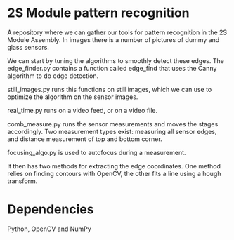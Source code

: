 # 2S Module pattern recognition 

A repository where we can gather our tools for pattern recognition in the 2S Module Assembly.
In images there is a number of pictures of dummy and glass sensors.

We can start by tuning the algorithms to smoothly detect these edges.
The edge_finder.py contains a function called edge_find that uses the Canny algorithm to do edge detection.

still_images.py runs this functions on still images, which we can use to optimize the algorithm on the sensor images.

real_time.py runs on a video feed, or on a video file.

comb_measure.py runs the sensor measurements and moves the stages accordingly. Two measurement types exist: measuring all sensor edges, and distance measurement of top and bottom corner.

focusing_algo.py is used to autofocus during a measurement.

It then has two methods for extracting the edge coordinates. One method relies on finding contours with OpenCV, the other fits a line using a hough transform.

# Dependencies
Python, OpenCV and NumPy
